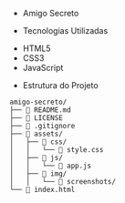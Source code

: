 - Amigo Secreto 



- Tecnologias Utilizadas
* HTML5
* CSS3
* JavaScript

- Estrutura do Projeto
  
```text
amigo-secreto/
├── 📄 README.md
├── 📄 LICENSE
├── 📄 .gitignore
├── 📁 assets/
│   ├── 📁 css/
│   │   └── 📄 style.css
│   ├── 📁 js/
│   │   └── 📄 app.js
│   ├── 📁 img/
│   │   └── 📁 screenshots/
└── 📄 index.html
